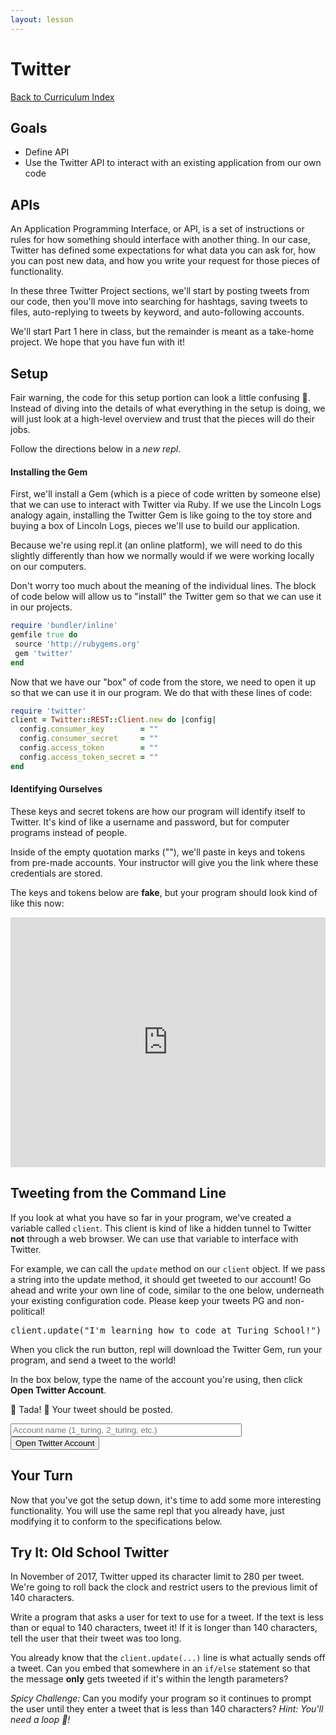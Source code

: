 ```yaml
---
layout: lesson
---
```


# Twitter

<a href="../">Back to Curriculum Index</a>

## Goals

- Define API
- Use the Twitter API to interact with an existing application from our own code

## APIs

An Application Programming Interface, or API, is a set of instructions or rules for how something should interface with another thing. In our case, Twitter has defined some expectations for what data you can ask for, how you can post new data, and how you write your request for those pieces of functionality.

In these three Twitter Project sections, we'll start by posting tweets from our code, then you'll move into searching for hashtags, saving tweets to files, auto-replying to tweets by keyword, and auto-following accounts.

We'll start Part 1 here in class, but the remainder is meant as a take-home project. We hope that you have fun with it!

## Setup

Fair warning, the code for this setup portion can look a little confusing 😬. Instead of diving into the details of what everything in the setup is doing, we will just look at a high-level overview and trust that the pieces will do their jobs.

Follow the directions below in a _new repl_.

#### Installing the Gem

First, we'll install a Gem (which is a piece of code written by someone else) that we can use to interact with Twitter via Ruby. If we use the Lincoln Logs analogy again, installing the Twitter Gem is like going to the toy store and buying a box of Lincoln Logs, pieces we'll use to build our application.

Because we're using repl.it (an online platform), we will need to do this slightly differently than how we normally would if we were working locally on our computers.

Don't worry too much about the meaning of the individual lines. The block of code below will allow us to "install" the Twitter gem so that we can use it in our projects.

```ruby
require 'bundler/inline'
gemfile true do
 source 'http://rubygems.org'
 gem 'twitter'
end
```

Now that we have our "box" of code from the store, we need to open it up so that we can use it in our program. We do that with these lines of code:

```ruby
require 'twitter'
client = Twitter::REST::Client.new do |config|
  config.consumer_key        = ""
  config.consumer_secret     = ""
  config.access_token        = ""
  config.access_token_secret = ""
end
```

#### Identifying Ourselves

These keys and secret tokens are how our program will identify itself to Twitter. It's kind of like a username and password, but for computer programs instead of people.

Inside of the empty quotation marks (""), we'll paste in keys and tokens from pre-made accounts. Your instructor will give you the link where these credentials are stored.

The keys and tokens below are **fake**, but your program should look kind of like this now:

<iframe height="400px" width="100%" src="https://repl.it/@turingtrycoding/twitterpart1fake?lite=true" scrolling="no" frameborder="no" allowtransparency="true" allowfullscreen="true" sandbox="allow-forms allow-pointer-lock allow-popups allow-same-origin allow-scripts allow-modals"></iframe>

<div class="try-it-new">
  <h2>Tweeting from the Command Line</h2>
  <p>If you look at what you have so far in your program, we've created a variable called <code>client</code>. This client is kind of like a hidden tunnel to Twitter <b>not</b> through a web browser. We can use that variable to interface with Twitter.</p>
  <p>For example, we can call the <code>update</code> method on our <code>client</code> object. If we pass a string into the update method, it should get tweeted to our account! Go ahead and write your own line of code, similar to the one below, underneath your existing configuration code. Please keep your tweets PG and non-political!</p>
  <pre>client.update("I'm learning how to code at Turing School!")</pre>
  <p>When you click the run button, repl will download the Twitter Gem, run your program, and send a tweet to the world!</p>
  <p>In the box below, type the name of the account you're using, then click <b>Open Twitter Account</b>.</p>
  <p>🎉 Tada! 🎉 Your tweet should be posted.</p>
  <input style="width: 370px" type="text" id="twitterurl" placeholder="Account name (1_turing, 2_turing, etc.)">
  <button id="twitterbutton2">Open Twitter Account</button>
</div>

## Your Turn

Now that you've got the setup down, it's time to add some more interesting functionality. You will use the same repl that you already have, just modifying it to conform to the specifications below.

<div class="try-it-new">
  <h2>Try It: Old School Twitter</h2>
  <p>In November of 2017, Twitter upped its character limit to 280 per tweet. We're going to roll back the clock and restrict users to the previous limit of 140 characters.</p>
  <p>Write a program that asks a user for text to use for a tweet. If the text is less than or equal to 140 characters, tweet it! If it is longer than 140 characters, tell the user that their tweet was too long.</p>
  <p>You already know that the <code>client.update(...)</code> line is what actually sends off a tweet. Can you embed that somewhere in an <code>if/else</code> statement so that the message <strong>only</strong> gets tweeted if it's within the length parameters?</p>
  <p><em>Spicy Challenge:</em> Can you modify your program so it continues to prompt the user until they enter a tweet that is less than 140 characters? <em>Hint: You'll need a loop 🍩!</em></p>
</div>

<script>
  var openTwitterButton = document.querySelector('#twitterbutton2');
  openTwitterButton.addEventListener('click', function(){
    var twitterAccount = document.querySelector('#twitterurl').value
    document.querySelector('#twitterurl').value = ""
    var win = window.open(`http://twitter.com/${twitterAccount}`, '_blank');
    win.focus();
  })
</script>
